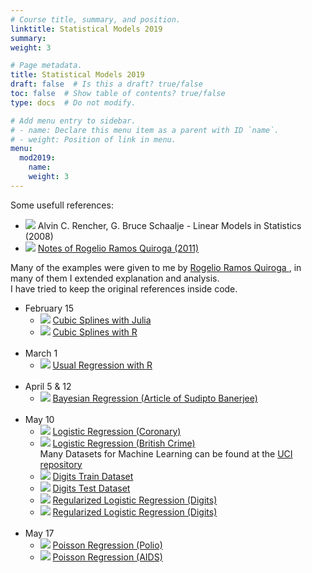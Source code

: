 ```yaml
---
# Course title, summary, and position.
linktitle: Statistical Models 2019
summary: 
weight: 3

# Page metadata.
title: Statistical Models 2019
draft: false  # Is this a draft? true/false
toc: false  # Show table of contents? true/false
type: docs  # Do not modify.

# Add menu entry to sidebar.
# - name: Declare this menu item as a parent with ID `name`.
# - weight: Position of link in menu.
menu:
  mod2019:
    name: 
    weight: 3
---
```


Some usefull references:

<ul>
  <li>
    <span class="inline-svg"> <img src="book.svg"/>
      Alvin C. Rencher, G. Bruce Schaalje - Linear Models in Statistics (2008)
    </span>
  </li>

  <li>
    <span class="inline-svg"> <img src="book.svg"/>
      <a href="Notas_Rogelio(2011).pdf">
        Notes of Rogelio Ramos Quiroga (2011)
      </a>
    </span>
  </li>
</ul>

Many of the examples were given to me by
<a
  href="https://www.cimat.mx/es/Rogelio_Ramos_Quiroga"
  target="_blank">
   Rogelio Ramos Quiroga
</a>, in many of them I extended explanation and analysis. <br>
I have tried to keep the original references inside code.

<ul>
  <li>
    February 15
    <ul>
      <li>
	<span class="inline-svg"> <img src="julia-dots.svg"/>
          <a href="0_Splines_cubicos.jl">
            Cubic Splines with Julia
          </a>
	</span>
      </li>
      <li>
	<span class="inline-svg"> <img src="book.svg"/>
          <a href="SplinesCubicos.pdf">
            Cubic Splines with R
          </a>
	</span>
      </li>
    </ul>
  </li>
  <br>
  <li>
    March 1
    <ul>
      <li>
	<span class="inline-svg"> <img src="R_logo.svg"/>
          <a href="1_Regresion usual vs bayesiana_ prostectomy.R">
            Usual Regression with R
          </a>
	</span>
      </li>
    </ul>
  </li>
  <br>
  <li>
    April 5 & 12
    <ul>
      <li>
	<span class="inline-svg"> <img src="book.svg"/>
          <a href="BayesianLinearModelGoryDetails.pdf">
            Bayesian Regression (Article of Sudipto Banerjee)
          </a>
	</span>
      </li>
    </ul>
  </li>
  <br>
  <li>
    May 10
    <ul>
      <li>
	<span class="inline-svg"> <img src="R_logo.svg"/>
          <a href="4_Regresion logistica_coronaria.R">
            Logistic Regression (Coronary)
          </a>
	</span>
      </li>
      <li>
	<span class="inline-svg"> <img src="R_logo.svg"/>
          <a href="5_Regresion logistica_BritishCrimeSurvey.R">
            Logistic Regression (British Crime)
          </a>
	</span>
      </li>
      Many Datasets for Machine Learning can be found at the
      <a href=https://archive.ics.uci.edu/ml/index.php>
        UCI repository
      </a>
      <li>
	<span class="inline-svg"> <img src="database.svg"/>
          <a href="digitrain.txt">
            Digits Train Dataset
          </a>
	</span>
      </li>
      <li>
	<span class="inline-svg"> <img src="database.svg"/>
          <a href="digitest.txt">
            Digits Test Dataset
          </a>
	</span>
      </li>
      <li>
	<span class="inline-svg"> <img src="R_logo.svg"/>
          <a href="9_Regresion logistica regularizada_digits.R">
            Regularized Logistic Regression (Digits)
          </a>
	</span>
      </li>
      <li>
	<span class="inline-svg"> <img src="R_logo.svg"/>
          <a href="10_Regresion logistica regularizada_digits.R">
            Regularized Logistic Regression (Digits)
          </a>
	</span>
      </li>
    </ul>
  </li>
  <br>
  <li>
    May 17
    <ul>
      <li>
	<span class="inline-svg"> <img src="R_logo.svg"/>
          <a href="8_Regresion Poisson_polio.R">
            Poisson Regression (Polio)
          </a>
	</span>
      </li>
      <li>
	<span class="inline-svg"> <img src="R_logo.svg"/>
          <a href="6_Regresion Poisson_AIDS_Belgium.R">
            Poisson Regression (AIDS)
          </a>
	</span>
      </li>
    </ul>
  </li>
</ul>
